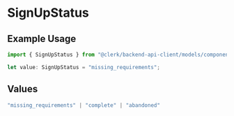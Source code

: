 # SignUpStatus

## Example Usage

```typescript
import { SignUpStatus } from "@clerk/backend-api-client/models/components";

let value: SignUpStatus = "missing_requirements";
```

## Values

```typescript
"missing_requirements" | "complete" | "abandoned"
```